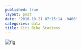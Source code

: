 ```yaml
---
published: true
layout: post
date: '2016-10-21 07:15:14 -0400'
categories: data
title: Citi Bike Stations
---
```


![fig](https://raw.githubusercontent.com/willgeary/willgeary.github.io/master/assets/image.png)
